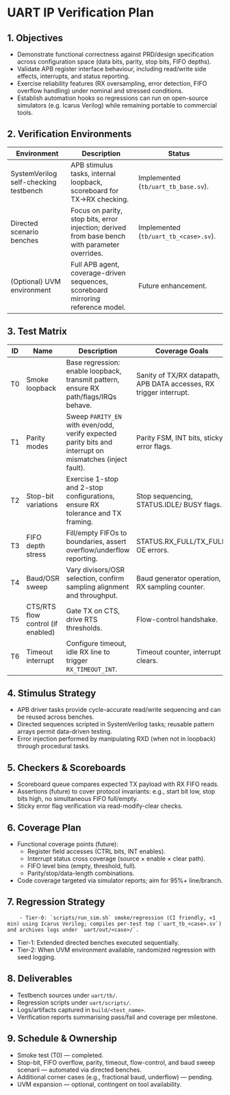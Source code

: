 # UART IP Verification Plan

## 1. Objectives
- Demonstrate functional correctness against PRD/design specification across configuration space (data bits, parity, stop bits, FIFO depths).
- Validate APB register interface behaviour, including read/write side effects, interrupts, and status reporting.
- Exercise reliability features (RX oversampling, error detection, FIFO overflow handling) under nominal and stressed conditions.
- Establish automation hooks so regressions can run on open-source simulators (e.g. Icarus Verilog) while remaining portable to commercial tools.

## 2. Verification Environments

| Environment | Description | Status |
|-------------|-------------|--------|
| SystemVerilog self-checking testbench | APB stimulus tasks, internal loopback, scoreboard for TX→RX checking. | Implemented (`tb/uart_tb_base.sv`). |
| Directed scenario benches | Focus on parity, stop bits, error injection; derived from base bench with parameter overrides. | Implemented (`tb/uart_tb_<case>.sv`). |
| (Optional) UVM environment | Full APB agent, coverage-driven sequences, scoreboard mirroring reference model. | Future enhancement. |

## 3. Test Matrix

| ID | Name | Description | Coverage Goals | Status |
|----|------|-------------|----------------|--------|
| T0 | Smoke loopback | Base regression: enable loopback, transmit pattern, ensure RX path/flags/IRQs behave. | Sanity of TX/RX datapath, APB DATA accesses, RX trigger interrupt. | Automated (`run_sim.sh`) |
| T1 | Parity modes | Sweep `PARITY_EN` with even/odd, verify expected parity bits and interrupt on mismatches (inject fault). | Parity FSM, INT bits, sticky error flags. | Automated (`parity_error`) |
| T2 | Stop-bit variations | Exercise 1-stop and 2-stop configurations, ensure RX tolerance and TX framing. | Stop sequencing, STATUS.IDLE/ BUSY flags. | Automated (`stop_bits`) |
| T3 | FIFO depth stress | Fill/empty FIFOs to boundaries, assert overflow/underflow reporting. | STATUS.RX_FULL/TX_FULL, OE errors. | Automated (`rx_overflow`) |
| T4 | Baud/OSR sweep | Vary divisors/OSR selection, confirm sampling alignment and throughput. | Baud generator operation, RX sampling counter. | Automated (`baud_sweep`) |
| T5 | CTS/RTS flow control (if enabled) | Gate TX on CTS, drive RTS thresholds. | Flow-control handshake. | Automated (`flow_control`) |
| T6 | Timeout interrupt | Configure timeout, idle RX line to trigger `RX_TIMEOUT_INT`. | Timeout counter, interrupt clears. | Automated (`rx_timeout`) |

## 4. Stimulus Strategy
- APB driver tasks provide cycle-accurate read/write sequencing and can be reused across benches.
- Directed sequences scripted in SystemVerilog tasks; reusable pattern arrays permit data-driven testing.
- Error injection performed by manipulating RXD (when not in loopback) through procedural tasks.

## 5. Checkers & Scoreboards
- Scoreboard queue compares expected TX payload with RX FIFO reads.
- Assertions (future) to cover protocol invariants: e.g., start bit low, stop bits high, no simultaneous FIFO full/empty.
- Sticky error flag verification via read-modify-clear checks.

## 6. Coverage Plan
- Functional coverage points (future):
  - Register field accesses (CTRL bits, INT enables).
  - Interrupt status cross coverage (source × enable × clear path).
  - FIFO level bins (empty, threshold, full).
  - Parity/stop/data-length combinations.
- Code coverage targeted via simulator reports; aim for 95%+ line/branch.

## 7. Regression Strategy
        - Tier-0: `scripts/run_sim.sh` smoke/regression (CI friendly, <1 min) using Icarus Verilog; compiles per-test top (`uart_tb_<case>.sv`) and archives logs under `uart/out/<case>/`.
- Tier-1: Extended directed benches executed sequentially.
- Tier-2: When UVM environment available, randomized regression with seed logging.

## 8. Deliverables
- Testbench sources under `uart/tb/`.
- Regression scripts under `uart/scripts/`.
- Logs/artifacts captured in `build/<test_name>`.
- Verification reports summarising pass/fail and coverage per milestone.

## 9. Schedule & Ownership
- Smoke test (T0) — completed.
- Stop-bit, FIFO overflow, parity, timeout, flow-control, and baud sweep scenarii — automated via directed benches.
- Additional corner cases (e.g., fractional baud, underflow) — pending.
- UVM expansion — optional, contingent on tool availability.
